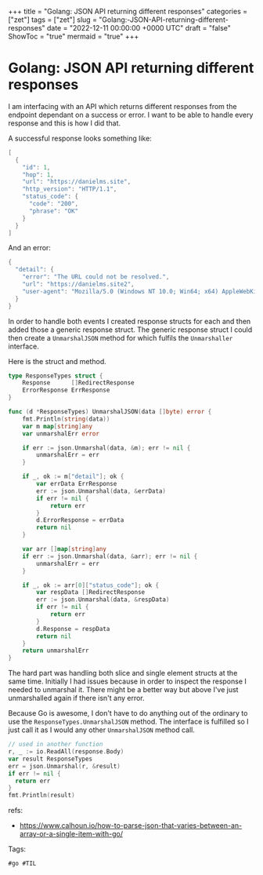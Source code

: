 +++
title = "Golang: JSON API returning different responses"
categories = ["zet"]
tags = ["zet"]
slug = "Golang:-JSON-API-returning-different-responses"
date = "2022-12-11 00:00:00 +0000 UTC"
draft = "false"
ShowToc = "true"
mermaid = "true"
+++

# Golang: JSON API returning different responses

I am interfacing with an API which returns different responses from the endpoint
dependant on a success or error. I want to be able to handle every response and this
is how I did that.

A successful response looks something like:

```go
[
  {
    "id": 1,
    "hop": 1,
    "url": "https://danielms.site",
    "http_version": "HTTP/1.1",
    "status_code": {
      "code": "200",
      "phrase": "OK"
    }
  }
]
```

And an error:

```go
{
  "detail": {
    "error": "The URL could not be resolved.",
    "url": "https://danielms.site2",
    "user-agent": "Mozilla/5.0 (Windows NT 10.0; Win64; x64) AppleWebKit/537.36 (KHTML, like Gecko) Chrome/91.0.4472.101 Safari/537.36"
  }
}
```

In order to handle both events I created response structs for each and 
then added those a generic response struct. The generic response struct I
could then create a `UnmarshalJSON` method for which fulfils the `Unmarshaller` 
interface. 

Here is the struct and method.

```go
type ResponseTypes struct {
	Response      []RedirectResponse
	ErrorResponse ErrResponse
}

func (d *ResponseTypes) UnmarshalJSON(data []byte) error {
	fmt.Println(string(data))
	var m map[string]any
	var unmarshalErr error

	if err := json.Unmarshal(data, &m); err != nil {
		unmarshalErr = err
	}

	if _, ok := m["detail"]; ok {
		var errData ErrResponse
		err := json.Unmarshal(data, &errData)
		if err != nil {
			return err
		}
		d.ErrorResponse = errData
		return nil
	}

	var arr []map[string]any
	if err := json.Unmarshal(data, &arr); err != nil {
		unmarshalErr = err
	}

	if _, ok := arr[0]["status_code"]; ok {
		var respData []RedirectResponse
		err := json.Unmarshal(data, &respData)
		if err != nil {
			return err
		}
		d.Response = respData
		return nil
	}
	return unmarshalErr
}
```

The hard part was handling both slice and single element structs at the 
same time. Initially I had issues because in order to inspect the response
I needed to unmarshal it. There might be a better way but above I've just
unmarshalled again if there isn't any error.

Because Go is awesome, I don't have to do anything out of the ordinary
to use the `ResponseTypes.UnmarshalJSON` method. The interface is fulfilled
so I just call it as I would any other `UnmarshalJSON` method call.

```go
// used in another function
r, _ := io.ReadAll(response.Body)
var result ResponseTypes
err = json.Unmarshal(r, &result)
if err != nil {
  return err
}
fmt.Println(result)
```

refs:
- https://www.calhoun.io/how-to-parse-json-that-varies-between-an-array-or-a-single-item-with-go/

Tags:

    #go #TIL
